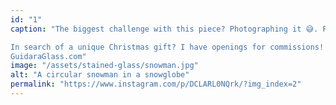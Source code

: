 ```yaml
---
id: "1"
caption: "The biggest challenge with this piece? Photographing it 😅. From the etched snowflakes to the iridescent snowman, this snow globe has a lot going on. It made its debut at the first Christmas craft fair of the season today!

In search of a unique Christmas gift? I have openings for commissions! Click the link on my website or message me
GuidaraGlass.com"
image: "/assets/stained-glass/snowman.jpg"
alt: "A circular snowman in a snowglobe"
permalink: "https://www.instagram.com/p/DCLARL0NQrk/?img_index=2"
---
```

